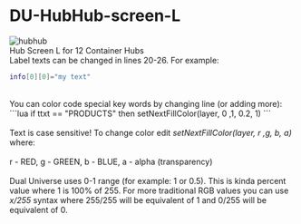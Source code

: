 # DU-HubHub-screen-L
![hubhub](https://user-images.githubusercontent.com/61538051/211265022-0a03073f-4f7d-49f6-ac72-186f6cafbfa6.png)
</br>
Hub Screen L for 12 Container Hubs
</br>
Label texts can be changed in lines 20-26. For example: 
```lua
info[0][0]="my text"
```
</br>
You can color code special key words by changing line (or adding more):</br>
```lua
if ttxt == "PRODUCTS" then setNextFillColor(layer, 0 ,1, 0.2, 1)
```
</br></br>
Text is case sensitive! To change color edit <i>setNextFillColor(layer, r ,g, b, a)</i> where:</br></br>
r - RED, g - GREEN, b - BLUE, a - alpha (transparency)</br></br>
Dual Universe uses 0-1 range (for example: 1 or 0.5). This is kinda percent value where 1 is 100% of 255. For more traditional RGB values you can use <i>x/255</i> syntax where 255/255 will be equivalent of 1 and 0/255 will be equivalent of 0. 


